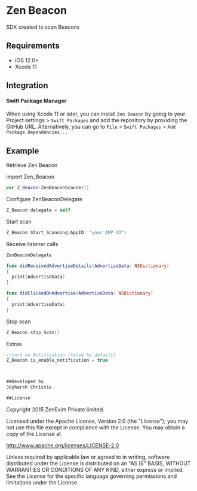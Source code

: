 # Zen Beacon
SDK created to scan Beacons

## Requirements

- iOS 12.0+
- Xcode 11



## Integration

#### Swift Package Manager

When using Xcode 11 or later, you can install `Zen Beacon` by going to your Project settings > `Swift Packages` and add the repository by providing the GitHub URL. Alternatively, you can go to `File` > `Swift Packages` > `Add Package Dependencies...`


## Example

Retrieve Zen Beacon

import Zen_Beacon


```Swift
var Z_Beacon:ZenBeaconScanner()
```

Configure ZenBeaconDelegate
```Swift
Z_Beacon.delegate = self

```

Start scan
```swift
Z_Beacon.Start_Scanning(AppID: "your APP ID")
```

Receive listener calls
```swift
ZenBeaconDelegate
```
```swift
func didReceivedAdvertiseDetails(AdvertiseData: NSDictionary)
{
  print(AdvertiseData)
}

func didClickedOnAdvertise(AdvertiseData: NSDictionary)
{
  print(AdvertiseData)
}
```

Stop scan
```swift
Z_Beacon.stop_Scan()
```

Extras
```swift
//turn on Notification (false by default)
Z_Beacon.is_enable_notification = true



##Developed by
Joyharsh Christie

##License
```
Copyright 2015 ZenExim Private limited.

Licensed under the Apache License, Version 2.0 (the "License");
you may not use this file except in compliance with the License.
You may obtain a copy of the License at

http://www.apache.org/licenses/LICENSE-2.0

Unless required by applicable law or agreed to in writing, software
distributed under the License is distributed on an "AS IS" BASIS,
WITHOUT WARRANTIES OR CONDITIONS OF ANY KIND, either express or implied.
See the License for the specific language governing permissions and
limitations under the License.
```

